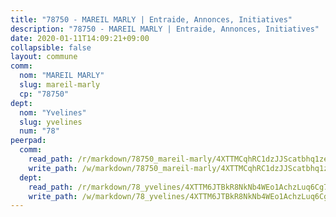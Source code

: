 ```yaml
---
title: "78750 - MAREIL MARLY | Entraide, Annonces, Initiatives"
description: "78750 - MAREIL MARLY | Entraide, Annonces, Initiatives"
date: 2020-01-11T14:09:21+09:00
collapsible: false
layout: commune
comm:
  nom: "MAREIL MARLY"
  slug: mareil-marly
  cp: "78750"
dept:
  nom: "Yvelines"
  slug: yvelines
  num: "78"
peerpad:
  comm:
    read_path: /r/markdown/78750_mareil-marly/4XTTMCqhRC1dzJJScatbhq1zeEBRStQjxyETX6xp4n5mDCuyb
    write_path: /w/markdown/78750_mareil-marly/4XTTMCqhRC1dzJJScatbhq1zeEBRStQjxyETX6xp4n5mDCuyb-K3TgTkveDjG8nsCrEyPV16vQt5V5iwJprDNGydQYT67mf9G35Wuz9M8aArXxbiWSW4scPPXD49DXk3U8nAAdvBXxEirLo2GXvfrVCBfgR4FfZeSrVheWHJB5ji9zrSgNuTHdtaYy
  dept:
    read_path: /r/markdown/78_yvelines/4XTTM6JTBkR8NkNb4WEo1AchzLuq6Cg73ydg7w9pErcQZA13p
    write_path: /w/markdown/78_yvelines/4XTTM6JTBkR8NkNb4WEo1AchzLuq6Cg73ydg7w9pErcQZA13p-K3TgUBFRQCPZwoWqJkunXeSjdgbtU3xzUSsui8DBc3rCTw6mbo4gNvfQRdE99JD3AnVW7fzseq687LKfGWCfAPajih5ByiZ3SpFz1r449oWaDnM5BHKZTbYtf6pEhRvzWbcazhrS
---
```


